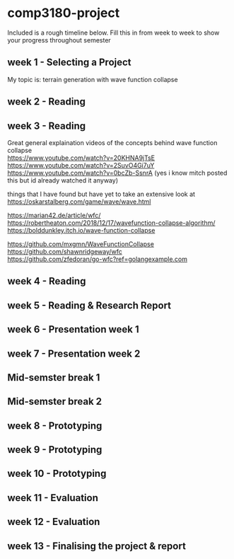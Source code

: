 # comp3180-project

Included is a rough timeline below. Fill this in from week to week to show your progress throughout semester

## week 1 - Selecting a Project

My topic is: terrain generation with wave function collapse

## week 2 - Reading

## week 3 - Reading
Great general explaination videos of the concepts behind wave function collapse  
https://www.youtube.com/watch?v=20KHNA9jTsE  
https://www.youtube.com/watch?v=2SuvO4Gi7uY  
https://www.youtube.com/watch?v=0bcZb-SsnrA (yes i know mitch posted this but id already watched it anyway)  

things that I have found but have yet to take an extensive look at  
https://oskarstalberg.com/game/wave/wave.html  

https://marian42.de/article/wfc/  
https://robertheaton.com/2018/12/17/wavefunction-collapse-algorithm/  
https://bolddunkley.itch.io/wave-function-collapse  

https://github.com/mxgmn/WaveFunctionCollapse  
https://github.com/shawnridgeway/wfc  
https://github.com/zfedoran/go-wfc?ref=golangexample.com  

## week 4 - Reading

## week 5 - Reading & Research Report

## week 6 - Presentation week 1

## week 7 - Presentation week 2

## Mid-semster break 1

## Mid-semster break 2

## week 8 - Prototyping

## week 9 - Prototyping

## week 10 - Prototyping

## week 11 - Evaluation

## week 12 - Evaluation

## week 13 - Finalising the project & report
